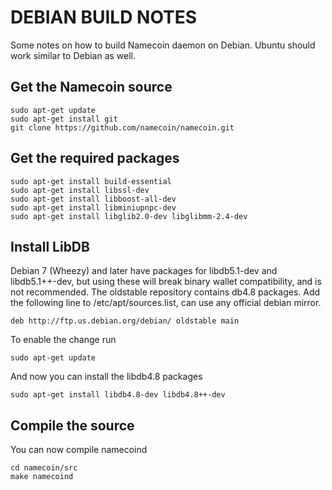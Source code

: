 DEBIAN BUILD NOTES
====================
Some notes on how to build Namecoin daemon on Debian. Ubuntu should work similar to Debian as well.  

Get the Namecoin source
---------------------

	sudo apt-get update
	sudo apt-get install git
	git clone https://github.com/namecoin/namecoin.git

Get the required packages
---------------------

	sudo apt-get install build-essential
	sudo apt-get install libssl-dev
	sudo apt-get install libboost-all-dev
	sudo apt-get install libminiupnpc-dev
	sudo apt-get install libglib2.0-dev libglibmm-2.4-dev
	
Install LibDB
---------------------

Debian 7 (Wheezy) and later have packages for libdb5.1-dev and libdb5.1++-dev, but using these will break binary wallet compatibility, and is not recommended. The oldstable repository contains db4.8 packages. Add the following line to /etc/apt/sources.list, can use any official debian mirror.

	deb http://ftp.us.debian.org/debian/ oldstable main
        
To enable the change run

	sudo apt-get update
	
And now you can install the libdb4.8 packages

	sudo apt-get install libdb4.8-dev libdb4.8++-dev
	
Compile the source
---------------------

You can now compile namecoind

	cd namecoin/src
	make namecoind 

